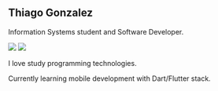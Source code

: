 ## Thiago Gonzalez

Information Systems student and Software Developer.

<a href="https://www.instagram.com/teagokkk/"><img src= "https://img.shields.io/badge/Instagram-E4405F?style=for-the-badge&logo=instagram&logoColor=white"/></a>
<a href="https://www.linkedin.com/in/thiago-gonzalez-a175281b7/"><img src= "https://img.shields.io/badge/LinkedIn-0077B5?style=for-the-badge&logo=linkedin&logoColor=white"/></a>

I love study programming technologies. 

Currently learning mobile development with Dart/Flutter stack.
 
